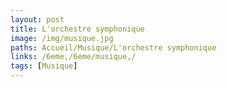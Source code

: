 ```yaml
---
layout: post
title: L'orchestre symphonique
image: /img/musique.jpg
paths: Accueil/Musique/L'orchestre symphonique
links: /6eme,/6eme/musique,/
tags: [Musique]
---
```


